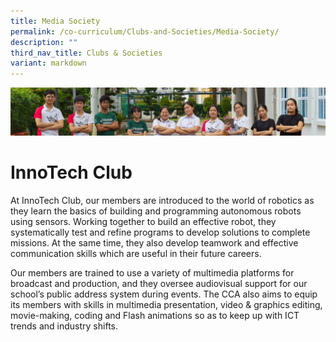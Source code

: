 ```yaml
---
title: Media Society
permalink: /co-curriculum/Clubs-and-Societies/Media-Society/
description: ""
third_nav_title: Clubs & Societies
variant: markdown
---
```

![](/images/CCA/Collage-club.jpg)

InnoTech Club
=============

At InnoTech Club, our members are introduced to the world of robotics as they learn the basics of building and programming autonomous robots using sensors. Working together to build an effective robot, they systematically test and refine programs to develop solutions to complete missions. At the same time, they also develop teamwork and effective communication skills which are useful in their future careers.&nbsp;

  

Our members are trained to use a variety of multimedia platforms for broadcast and production, and they oversee audiovisual support for our school’s public address system during events. The CCA also aims to equip its members with skills in multimedia presentation, video &amp; graphics editing, movie-making, coding and Flash animations so as to keep up with ICT trends and industry shifts.
